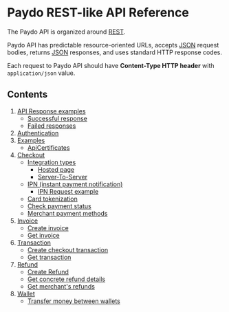 # Paydo REST-like API Reference

The Paydo API is organized around [REST](http://en.wikipedia.org/wiki/Representational_State_Transfer).

Paydo API has predictable resource-oriented URLs, accepts [JSON](http://www.json.org/) request bodies,
 returns [JSON](http://www.json.org/) responses, and uses standard HTTP response codes.

Each request to Paydo API should have **Content-Type HTTP header** with `application/json` value.

## Contents

1. [API Response examples](Response)
    * [Successful response](Response/successResponse.md)
    * [Failed responses](Response/failResponse.md)
2. [Authentication](Authentication/authentication.md)
3. [Examples](Examples)
    * [ApiCertificates](Examples/apiCertificates)
4. [Checkout](Checkout/checkout.md)
    * [Integration types](Checkout/checkout.md#integration-types)
        * [Hosted page](Integration/hostedPage.md)
        * [Server-To-Server](Integration/serverToServer.md)
    * [IPN (instant payment notification)](Checkout/checkout.md#ipn)
        * [IPN Request example](Checkout/checkout.md#ipn-request-example)
    * [Card tokenization](Checkout/createCardToken.md)
    * [Check payment status](Checkout/checkTransactionStatus.md)
    * [Merchant payment methods](Checkout/getAvailablePaymentMethods.md)
5. [Invoice](Invoice/getInvoice.md)
    * [Create invoice](Invoice/createInvoice.md)
    * [Get invoice](Invoice/getInvoice.md)
6. [Transaction](Transaction/getTransaction.md)
    * [Create checkout transaction](Transaction/createCheckoutTransaction.md)
    * [Get transaction](Transaction/getTransaction.md)
7. [Refund](Refund/getRefundList.md)
    * [Create Refund](Refund/createRefund.md)
    * [Get concrete refund details](Refund/getRefund.md)
    * [Get merchant's refunds](Refund/getRefundList.md)
8. [Wallet](Wallet)
    * [Transfer money between wallets](Wallet/moveMoneyBetweenWalletsWithdrawal.md) 
